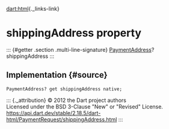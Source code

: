 [dart:html](../../dart-html/dart-html-library){._links-link}

shippingAddress property
========================

::: {#getter .section .multi-line-signature}
[PaymentAddress](../paymentaddress-class)? shippingAddress
:::

Implementation {#source}
--------------

``` {.language-dart data-language="dart"}
PaymentAddress? get shippingAddress native;
```

::: {._attribution}
© 2012 the Dart project authors\
Licensed under the BSD 3-Clause \"New\" or \"Revised\" License.\
<https://api.dart.dev/stable/2.18.5/dart-html/PaymentRequest/shippingAddress.html>
:::
